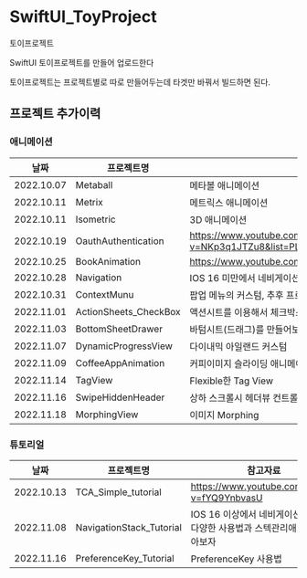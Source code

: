 # SwiftUI_ToyProject

토이프로젝트

SwiftUI 토이프로젝트를 만들어 업로드한다

토이프로젝트는 프로젝트별로 따로 만들어두는데 타겟만 바꿔서 빌드하면 된다.

## 프로젝트 추가이력

### 애니메이션

| 날짜  | 프로젝트명 | 참고자료 |
| ------ | ------ | ------ |
| 2022.10.07 | Metaball | 메타볼 애니메이션 |
| 2022.10.11 | Metrix | 메트릭스 애니메이션 |
| 2022.10.11 | Isometric | 3D 애니메이션 |
| 2022.10.19 | OauthAuthentication | https://www.youtube.com/watch?v=NKp3q1JTZu8&list=PLgOlaPUIbynqyJHiTEv7CFaXd8g5jtogT&index=44 |
| 2022.10.25 | BookAnimation | https://www.youtube.com/watch?v=zmte3GQnr6c&t=22s |
| 2022.10.28 | Navigation | IOS 16 미만에서 네비게이션 링크의 다양한 사용법과 스텍관리애 대하여 알아보자 |
| 2022.10.31 | ContextMunu | 팝업 메뉴의 커스텀, 추후 프로젝트에 활용할 수 있음 |
| 2022.11.01 | ActionSheets_CheckBox | 액션시트를 이용해서 체크박스 커스텀을 해보자 |
| 2022.11.03 | BottomSheetDrawer | 바텀시트(드래그)를 만들어보자 |
| 2022.11.07 | DynamicProgressView | 다이내믹 아일랜드 커스텀 |
| 2022.11.09 | CoffeeAppAnimation | 커피이미지 슬라이딩 애니메이션 |
| 2022.11.14 | TagView | Flexible한 Tag View |
| 2022.11.16 | SwipeHiddenHeader | 상하 스크롤시 헤더뷰 컨트롤 |
| 2022.11.18 | MorphingView | 이미지 Morphing |

### 튜토리얼

| 날짜  | 프로젝트명 | 참고자료 |
| ------ | ------ | ------ |
| 2022.10.13 | TCA_Simple_tutorial | https://www.youtube.com/watch?v=fYQ9YnbvasU |
| 2022.11.08 | NavigationStack_Tutorial | IOS 16 이상에서 네비게이션 스택의 다양한 사용법과 스텍관리애 대하여 알아보자 |
| 2022.11.16 | PreferenceKey_Tutorial | PreferenceKey 사용법 |
